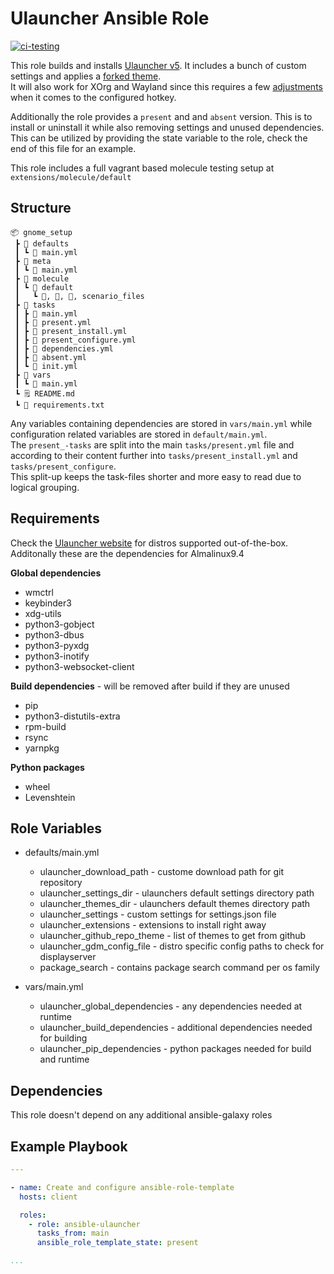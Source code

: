 # Ulauncher Ansible Role

[![ci-testing](https://github.com/philnewm/ansible-ulauncher/actions/workflows/molecule-ci.yml/badge.svg)](https://github.com/philnewm/ansible-ulauncher/actions/workflows/molecule-ci.yml)

This role builds and installs [Ulauncher v5](https://github.com/Ulauncher/Ulauncher/tree/v5). It includes a bunch of custom settings and applies a [forked theme](https://github.com/philnewm/ulauncher_theme).<br>
It will also work for XOrg and Wayland since this requires a few [adjustments](https://github.com/Ulauncher/Ulauncher/wiki/Hotkey-In-Wayland) when it comes to the configured hotkey.

Additionally the role provides a `present` and and `absent` version. This is to install or uninstall it while also removing settings and unused dependencies.<br>
This can be utilized by providing the state variable to the role, check the end of this file for an example.

This role includes a full vagrant based molecule testing setup at `extensions/molecule/default`

## Structure

```
📦 gnome_setup
 ┣ 📂 defaults
 ┃ ┗ 📜 main.yml
 ┣ 📂 meta
 ┃ ┗ 📜 main.yml
 ┣ 📂 molecule
 ┃ ┗ 📂 default
 ┃   ┗ 📜, 📜, 📜, scenario_files
 ┣ 📂 tasks
 ┃ ┣ 📜 main.yml
 ┃ ┣ 📜 present.yml
 ┃ ┣ 📜 present_install.yml
 ┃ ┣ 📜 present_configure.yml
 ┃ ┣ 📜 dependencies.yml
 ┃ ┣ 📜 absent.yml
 ┃ ┗ 📜 init.yml
 ┣ 📂 vars
 ┃ ┗ 📜 main.yml
 ┗ 🗒️ README.md
 ┗ 📓 requirements.txt

```

Any variables containing dependencies are stored in `vars/main.yml` while configuration related variables are stored in `default/main.yml`.<br>
The `present_-tasks` are split into the main `tasks/present.yml` file and according to their content further into `tasks/present_install.yml` and `tasks/present_configure`.<br>
This split-up keeps the task-files shorter and more easy to read due to logical grouping.


## Requirements

Check the [Ulauncher website](https://ulauncher.io/#Download) for distros supported out-of-the-box.<br>
Additonally these are the dependencies for Almalinux9.4 

**Global dependencies**
  * wmctrl
  * keybinder3
  * xdg-utils
  * python3-gobject
  * python3-dbus
  * python3-pyxdg
  * python3-inotify
  * python3-websocket-client

**Build dependencies** - will be removed after build if they are unused
  * pip
  * python3-distutils-extra
  * rpm-build
  * rsync
  * yarnpkg

**Python packages**
  * wheel
  * Levenshtein


## Role Variables

* defaults/main.yml
  * ulauncher_download_path - custome download path for git repository
  * ulauncher_settings_dir - ulaunchers default settings directory path
  * ulauncher_themes_dir - ulaunchers default themes directory path
  * ulauncher_settings - custom settings for settings.json file
  * ulauncher_extensions - extensions to install right away
  * ulauncher_github_repo_theme - list of themes to get from github
  * ulauncher_gdm_config_file - distro specific config paths to check for displayserver
  * package_search - contains package search command per os family

* vars/main.yml
  * ulauncher_global_dependencies - any dependencies needed at runtime
  * ulauncher_build_dependencies - additional dependencies needed for building
  * ulauncher_pip_dependencies - python packages needed for build and runtime

## Dependencies

This role doesn't depend on any additional ansible-galaxy roles

## Example Playbook

```yaml
---

- name: Create and configure ansible-role-template
  hosts: client

  roles:
    - role: ansible-ulauncher
      tasks_from: main
      ansible_role_template_state: present

...
```

